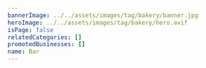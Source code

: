 ```yaml
---
bannerImage: ../../assets/images/tag/bakery/banner.jpg
heroImage: ../../assets/images/tag/bakery/hero.avif
isPage: false
relatedCategories: []
promotedBusinesses: []
name: Bar
---
```

